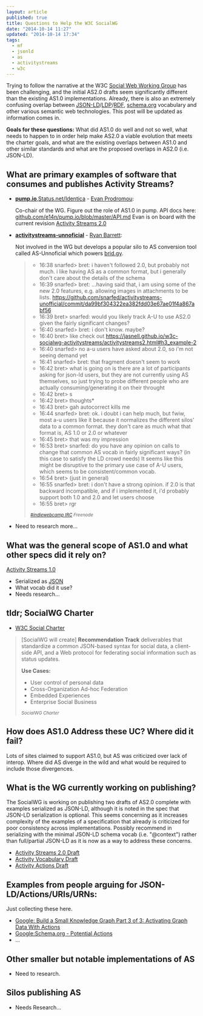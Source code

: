 ```yaml
---
layout: article
published: true
title: Questions to Help the W3C SocialWG
date: "2014-10-14 11:27"
updated: "2014-10-14 17:34"
tags:
  - mf
  - jsonld
  - as
  - activitystreams
  - w3c
---
```


Trying to follow the narrative at the W3C [Social Web Working Group](https://www.w3.org/wiki/Socialwg) has been challenging, and the initial AS2.0 drafts seem significantly different than the existing AS1.0 implementations.  Already, there is also an extremely confusing overlap between [JSON-LD](http://json-ld.org/)/[LDP](http://www.w3.org/2012/ldp/wiki/Main_Page)/[RDF](http://www.w3.org/RDF/), [schema.org](http://schema.org/) vocabulary and other various semantic web technologies.  This post will be updated as information comes in.

**Goals for these questions:**  What did AS1.0 do well and not so well, what needs to happen to in order help make AS2.0 a viable evolution that meets the charter goals, and what are the existing overlaps between AS1.0 and other similar standards and what are the proposed overlaps in AS2.0 (i.e. JSON-LD).

## What are primary examples of software that consumes and publishes Activity Streams?

- **[pump.io](https://pump.io)**,[Status.net/Identica](http://status.net/) - [Evan Prodromou](https://e14n.com/evan):

  Co-chair of the WG.  Figure out the role of AS1.0 in pump.  API docs here: [github.com/e14n/pump.io/blob/master/API.md](https://github.com/e14n/pump.io/blob/master/API.md)
  Evan is on board with the current revision [Activity Streams 2.0](http://lists.w3.org/Archives/Public/public-socialweb/2014Oct/0036.html)

- **[activitystreams-unnoficial](https://github.com/snarfed/activitystreams-unofficial)** - [Ryan Barrett](https://snarfed.org/):

  Not involved in the WG but develops a popular silo to AS conversion tool called AS-Unnoficial which powers [brid.gy](http://brid.gy).

  > - 16:38 snarfed> bret: i haven't followed 2.0, but probably not much. i like having AS as a common format, but i generally don't care about the details of the schema
  > - 16:39 snarfed> bret: …having said that, i am using some of the new 2.0 features, e.g. allowing images in attachments to be lists. https://github.com/snarfed/activitystreams-unofficial/commit/da99bf304322ea382fdd03e67ae01f4a867abf56
  > - 16:39 bret> snarfed: would you likely track A-U to use AS2.0 given the fairly significant changes?
  > - 16:40 snarfed> bret: i don't know. maybe?
  > - 16:40 bret> like check out https://jasnell.github.io/w3c-socialwg-activitystreams/activitystreams2.html#h3_example-2
  > - 16:40 snarfed> no a-u users have asked about 2.0, so i'm not seeing demand yet
  > - 16:41 snarfed> bret: that fragment doesn't seem to work
  > - 16:42 bret> what is going on is there are a lot of participants asking for json-ld users, but they are not currently using AS themselves, so just trying to probe different people who are actually consuming/generating it on their  throught
  > - 16:42 bret> s
  > - 16:42 bret> thoughts*
  > - 16:43 bret> gah autocorrect kills me
  > - 16:44 snarfed> bret: ok. i doubt i can help much, but fwiw, most a-u users like it because it normalizes the different silos' data to a common format. they don't care as much what that format is, AS 1.0 or 2.0 or whatever
  > - 16:45 bret> that was my impression
  > - 16:53 bret> snarfed: do you have any opinion on calls to change that common AS vocab in fairly significant ways?  (in this case to satisfy the LD crowd needs)  It seems like this might be disruptive to the primary use case of A-U   users, which seems to be consistent/common vocab.
  > - 16:54 bret> (just in general)
  > - 16:55 snarfed> bret: i don't have a strong opinion. if 2.0 is that backward incompatible, and if i implemented it, i'd probably support both 1.0 and 2.0 and let users choose
  > - 16:55 bret> rgr
  >
  > <small><cite>[#indiewebcamp IRC](http://indiewebcamp.com/irc/2014-10-14#t1413329922922) Freenode</cite></small>

- Need to research more...

## What was the general scope of AS1.0 and what other specs did it rely on?

[Activity Streams 1.0](http://activitystrea.ms/specs/json/1.0/)

  - Serialized as [JSON]()
  - What vocab did it use?
  - Needs research...

## tldr; SocialWG Charter

  - [W3C Social Charter](http://www.w3.org/2013/socialweb/social-wg-charter.html)

> [SocialWG will create] **Recommendation Track** deliverables that standardize a common JSON-based syntax for social data, a client-side API, and a Web protocol for federating social information such as status updates.
>
> **Use Cases:**
>
> - User control of personal data
> - Cross-Organization Ad-hoc Federation
> - Embedded Experiences
> - Enterprise Social Business
>
> <small><cite href="http://www.w3.org/2013/socialweb/social-wg-charter.html">SocialWG Charter</cite></small>

## How does AS1.0 Address these UC?  Where did it fail?

Lots of sites claimed to support AS1.0, but AS was criticized over lack of interop.   Where did AS diverge in the wild and what would be required to include those divergences.

## What is the WG currently working on publishing?

The SocialWG is working on publishing two drafts of AS2.0 complete with examples serialized as JSON-LD, although it is noted in the spec that JSON-LD serialization is optional.  This seems concerning as it increases complexity of the examples of a specification that already is criticized for poor consistency across implementations.  Possibly recommend in serializing with the minimal JSON-LD schema vocab (i.e. "@context") rather than full/partial JSON-LD as it is now as a way to address these concerns.

- [Activity Streams 2.0 Draft](http://jasnell.github.io/w3c-socialwg-activitystreams/activitystreams2.html)
- [Activity Vocabulary Draft](http://jasnell.github.io/w3c-socialwg-activitystreams/activitystreams2-vocabulary.html)
- [Activity Actions Draft](https://jasnell.github.io/w3c-socialwg-activitystreams/activitystreams2-actions.html)

## Examples from people arguing for JSON-LD/Actions/URIs/URNs:

Just collecting these here.

- [Google: Build a Small Knowledge Graph Part 3 of 3: Activating Graph Data With Actions](https://www.youtube.com/watch?v=KB94dIamAQc)
- [Google:Schema.org - Potential Actions](http://schema.org/docs/actions.html)
- ...

## Other smaller but notable implementations of AS

- Need to research.

## Silos publishing AS

- Needs Research...

